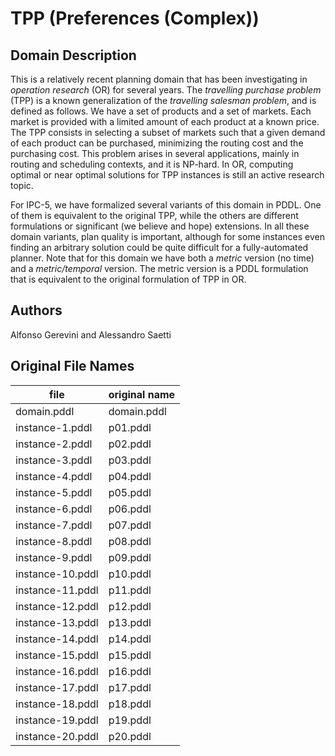 # TPP (Preferences (Complex))

## Domain Description

This is a relatively recent planning domain that has been investigating in *operation research* (OR) for several years.
The *travelling purchase problem* (TPP) is a known generalization of the *travelling salesman problem*, and is defined as follows.
We have a set of products and a set of markets.
Each market is provided with a limited amount of each product at a known price.
The TPP consists in selecting a subset of markets such that a given demand of each product can be purchased, minimizing the routing cost and the purchasing cost.
This problem arises in several applications, mainly in routing and scheduling contexts, and it is NP-hard.
In OR, computing optimal or near optimal solutions for TPP instances is still an active research topic.

For IPC-5, we have formalized several variants of this domain in PDDL.
One of them is equivalent to the original TPP, while the others are different formulations or significant (we believe and hope) extensions.
In all these domain variants, plan quality is important, although for some instances even finding an arbitrary solution could be quite difficult for a fully-automated planner.
Note that for this domain we have both a *metric* version (no time) and a *metric/temporal* version.
The metric version is a PDDL formulation that is equivalent to the original formulation of TPP in OR.

## Authors

Alfonso Gerevini and Alessandro Saetti

## Original File Names

| file             | original name |
|------------------|---------------|
| domain.pddl      | domain.pddl   |
| instance-1.pddl  | p01.pddl      |
| instance-2.pddl  | p02.pddl      |
| instance-3.pddl  | p03.pddl      |
| instance-4.pddl  | p04.pddl      |
| instance-5.pddl  | p05.pddl      |
| instance-6.pddl  | p06.pddl      |
| instance-7.pddl  | p07.pddl      |
| instance-8.pddl  | p08.pddl      |
| instance-9.pddl  | p09.pddl      |
| instance-10.pddl | p10.pddl      |
| instance-11.pddl | p11.pddl      |
| instance-12.pddl | p12.pddl      |
| instance-13.pddl | p13.pddl      |
| instance-14.pddl | p14.pddl      |
| instance-15.pddl | p15.pddl      |
| instance-16.pddl | p16.pddl      |
| instance-17.pddl | p17.pddl      |
| instance-18.pddl | p18.pddl      |
| instance-19.pddl | p19.pddl      |
| instance-20.pddl | p20.pddl      |
